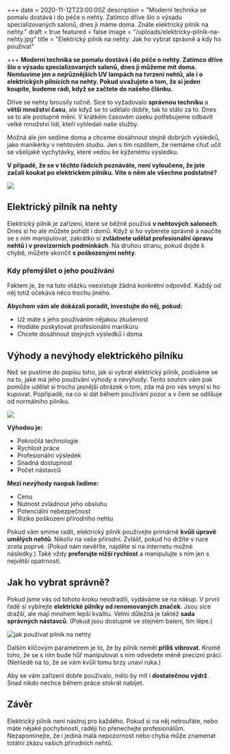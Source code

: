 +++
date = 2020-11-12T23:00:00Z
description = "Moderní technika se pomalu dostává i do péče o nehty. Zatímco dříve šlo o výsadu specializovaných salonů, dnes ji máme doma. Znáte elektrický pilník na nehty."
draft = true
featured = false
image = "/uploads/elektricky-pilnik-na-nehty.jpg"
title = "Elektrický pilník na nehty: Jak ho vybrat správně a kdy ho používat"

+++
**Moderní technika se pomalu dostává i do péče o nehty. Zatímco dříve šlo o výsadu specializovaných salonů, dnes ji můžeme mít doma. Nemluvíme jen o nejrůznějších UV lampách na tvrzení nehtů, ale i o elektrických pilnících na nehty. Pokud uvažujete o tom, že si jeden koupíte, budeme rádi, když se začtete do našeho článku.**

Dříve se nehty brousily ručně. Sice to vyžadovalo **správnou techniku** a **větší množství času**, ale když se to udělalo dobře, tak to stálo za to. Dnes se to ale postupně mění. V krátkém časovém úseku potřebujeme odbavit velké množství lidí, kteří vyhledali naše služby.

Možná ale jen sedíme doma a chceme dosáhnout stejně dobrých výsledků, jako manikérky v nehtovém studiu. Jen s tím rozdílem, že nemáme chuť učit se všelijaké vychytávky, které vedou ke kýženému výsledku.

**V případě, že se v těchto řádcích poznáváte, není vyloučeno, že jste začali koukat po elektrickém pilníku. Víte o něm ale všechno podstatné?**

![](/uploads/pilnik-a-nehty.jpg)

## Elektrický pilník na nehty

Elektrický pilník je zařízení, které se běžně používá **v nehtových salonech**. Dnes si ho ale můžete pořídit i domů. Když si ho vyberete správně a naučíte se s ním manipulovat, zakrátko si **zvládnete udělat profesionální úpravu nehtů i v provizorních podmínkách**. Na druhou stranu, pokud dojde k chybě, můžete skončit **s poškozenými nehty**.

### Kdy přemýšlet o jeho používání

Faktem je, že na tuto otázku neexistuje žádná konkrétní odpověď. Každý od něj totiž očekává něco trochu jiného.

**Abychom vám ale dokázali poradit, investujte do něj, pokud:**

* Už máte s jeho používáním nějakou zkušenost
* Hodláte poskytovat profesionální manikúru
* Chcete dosáhnout stejných výsledků i doma

## Výhody a nevýhody elektrického pilníku

Než se pustíme do popisu toho, jak si vybrat elektrický pilník, podíváme se na to, jaké má jeho používání výhody a nevýhody. Tento souhrn vám pak pomůže udělat si trochu jasnější obrázek o tom, zda má pro vás smysl si ho kupovat. Popřípadě, na co si dát během používání pozor a v čem se odlišuje od normálního pilníku.

![](/uploads/vyhody-elektrickeho-pilniku.jpg)

**Výhodou je:**

* Pokročilá technologie
* Rychlost práce
* Profesionální výsledek
* Snadná dostupnost
* Počet nástavců

**Mezi nevýhody naopak řadíme:**

* Cenu
* Nutnost zvládnout jeho obsluhu
* Potenciální nebezpečnost
* Riziko poškození přírodního nehtu

Pokud vám smíme radit, elektrický pilník používejte primárně **kvůli úpravě umělých nehtů**. Nikoliv na vaše přírodní. Zvlášť, pokud ho držíte v ruce zcela poprvé. (Pokud nám nevěříte, najděte si na internetu možné následky.) Také vždy **preferujte nižší rychlost** a manipulujte s ním jen s největší opatrností.

## Jak ho vybrat správně?

  
Pokud jsme vás od tohoto kroku neodradili, vydáváme se na nákup. V první řadě si vybírejte **elektrické pilníky od renomovaných značek**. Jsou sice dražší, ale mají mnohem lepší kvalitu. Velmi důležitá je taktéž **sada správných nástavců**. (Pokud jsou dostupné ve stejném balení, tím lépe.)

![jak používat pilník na nehty](/uploads/jak-pouzivat-pilnik-na-nehty.jpg)

Dalším klíčovým parametrem je to, že by pilník neměl **příliš vibrovat**. Kromě toho, že se s ním bude hůř manipulovat s ním odvedete méně precizní práci. (Nehledě na to, že se vám kvůli tomu brzy unaví ruka.)

Aby se vám zařízení dobře používalo, mělo by mít i **dostatečnou výdrž**. Snad nikdo nechce během práce stokrát nabíjet.

## Závěr

Elektrický pilník není nástroj pro každého. Pokud si na něj netroufáte, nebo máte nějaké pochybnosti, raději ho přenechejte profesionálům. Nezapomínejte, že i jediná malá nepozornost nebo chyba může znamenat totální zkázu vašich přírodních nehtů.